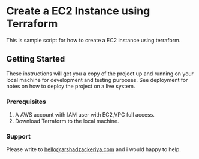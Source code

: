 # Create a EC2 Instance using Terraform

This is sample script for how to create a EC2 instance using terraform.

## Getting Started

These instructions will get you a copy of the project up and running on your local machine for development and testing purposes. See deployment for notes on how to deploy the project on a live system.

### Prerequisites

1. A AWS account with IAM user with EC2,VPC full access.
2. Download Terraform to the local machine.

### Support

Please write to hello@arshadzackeriya.com and i would happy to help.

